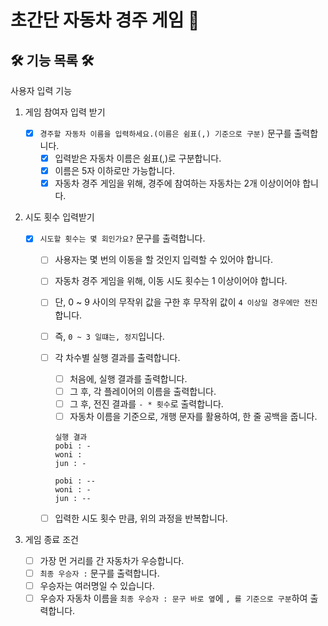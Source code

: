 # 초간단 자동차 경주 게임 🚗

## 🛠️ 기능 목록 🛠️

사용자 입력 기능

1. 게임 참여자 입력 받기

   - [x] `경주할 자동차 이름을 입력하세요.(이름은 쉼표(,) 기준으로 구분)` 문구를 출력합니다.
     - [x] 입력받은 자동차 이름은 쉼표(,)로 구분합니다.
     - [x] 이름은 5자 이하로만 가능합니다.
     - [x] 자동차 경주 게임을 위해, 경주에 참여하는 자동차는 2개 이상이어야 합니다.

2. 시도 횟수 입력받기

   - [x] `시도할 횟수는 몇 회인가요?` 문구를 출력합니다.

     - [ ] 사용자는 몇 번의 이동을 할 것인지 입력할 수 있어야 합니다.
     - [ ] 자동차 경주 게임을 위해, 이동 시도 횟수는 1 이상이어야 합니다.
     - [ ] 단, 0 ~ 9 사이의 무작위 값을 구한 후 무작위 값이 `4 이상일 경우에만 전진`합니다.
     - [ ] 즉, `0 ~ 3 일떄는, 정지`입니다.
     - [ ] 각 차수별 실행 결과를 출력합니다.

       - [ ] 처음에, 실행 결과를 출력합니다.
       - [ ] 그 후, 각 플레이어의 이름을 출력합니다.
       - [ ] 그 후, 전진 결과를 `- * 횟수`로 출력합니다.
       - [ ] 자동차 이름을 기준으로, 개행 문자를 활용하여, 한 줄 공백을 줍니다.

       ```
       실행 결과
       pobi : -
       woni :
       jun : -

       pobi : --
       woni : -
       jun : --
       ```

     - [ ] 입력한 시도 횟수 만큼, 위의 과정을 반복합니다.

3. 게임 종료 조건
   - [ ] 가장 먼 거리를 간 자동차가 우승합니다.
   - [ ] `최종 우승자 :` 문구를 출력합니다.
   - [ ] 우승자는 여러명일 수 있습니다.
   - [ ] 우승자 자동차 이름을 `최종 우승자 : 문구 바로 옆`에 `, 를 기준으로 구분`하여 출력합니다.
